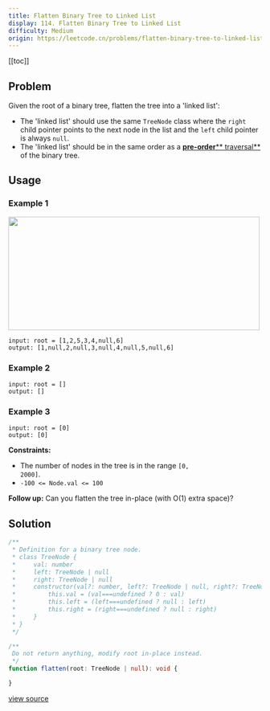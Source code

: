 ```yaml
---
title: Flatten Binary Tree to Linked List
display: 114. Flatten Binary Tree to Linked List
difficulty: Medium
origin: https://leetcode.cn/problems/flatten-binary-tree-to-linked-list
---
```


[[toc]]

## Problem

Given the root of a binary tree, flatten the tree into a 'linked list':

- The 'linked list' should use the same <code>TreeNode</code> class where the <code>right</code> child pointer points to the next node in the list and the <code>left</code> child pointer is always <code>null</code>.
- The 'linked list' should be in the same order as a <a href="https://en.wikipedia.org/wiki/Tree_traversal#Pre-order,_NLR" target="_blank">**pre-order**** traversal**</a> of the binary tree.

## Usage

### Example 1

<img alt="" src="https://assets.leetcode.com/uploads/2021/01/14/flaten.jpg" style="width: 500px; height: 226px;" />

```
input: root = [1,2,5,3,4,null,6]
output: [1,null,2,null,3,null,4,null,5,null,6]
```

### Example 2

```
input: root = []
output: []
```

### Example 3

```
input: root = [0]
output: [0]
```


**Constraints:**

- The number of nodes in the tree is in the range <code>[0, 2000]</code>.
- <code>-100 &lt;= Node.val &lt;= 100</code>


**Follow up:** Can you flatten the tree in-place (with O(1) extra space)?

## Solution

```ts
/**
 * Definition for a binary tree node.
 * class TreeNode {
 *     val: number
 *     left: TreeNode | null
 *     right: TreeNode | null
 *     constructor(val?: number, left?: TreeNode | null, right?: TreeNode | null) {
 *         this.val = (val===undefined ? 0 : val)
 *         this.left = (left===undefined ? null : left)
 *         this.right = (right===undefined ? null : right)
 *     }
 * }
 */

/**
 Do not return anything, modify root in-place instead.
 */
function flatten(root: TreeNode | null): void {

}
```

[view source](https://leetcode.cn/problems/flatten-binary-tree-to-linked-list)
